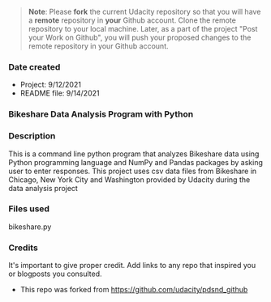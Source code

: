 >**Note**: Please **fork** the current Udacity repository so that you will have a **remote** repository in **your** Github account. Clone the remote repository to your local machine. Later, as a part of the project "Post your Work on Github", you will push your proposed changes to the remote repository in your Github account.

### Date created
* Project: 9/12/2021
* README file: 9/14/2021

### Bikeshare Data Analysis Program with Python

### Description
This is a command line python program that analyzes Bikeshare data using Python programming language and NumPy and Pandas packages by asking user to enter responses. This project uses csv data files from Bikeshare in Chicago, New York City and Washington provided by Udacity during the data analysis project

### Files used
bikeshare.py

### Credits
It's important to give proper credit. Add links to any repo that inspired you or blogposts you consulted.

* This repo was forked from https://github.com/udacity/pdsnd_github

